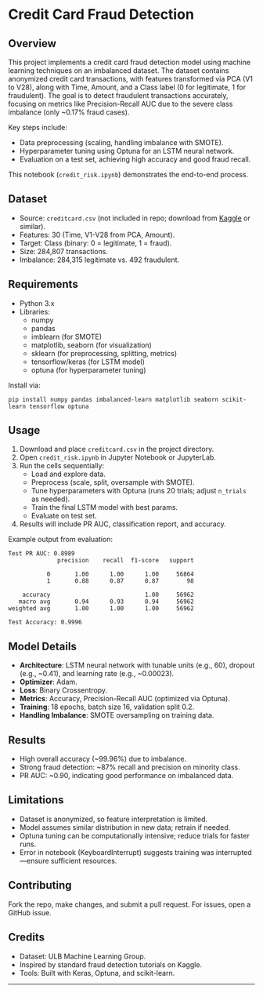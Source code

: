 # Credit Card Fraud Detection

## Overview
This project implements a credit card fraud detection model using machine learning techniques on an imbalanced dataset. The dataset contains anonymized credit card transactions, with features transformed via PCA (V1 to V28), along with Time, Amount, and a Class label (0 for legitimate, 1 for fraudulent). The goal is to detect fraudulent transactions accurately, focusing on metrics like Precision-Recall AUC due to the severe class imbalance (only ~0.17% fraud cases).

Key steps include:
- Data preprocessing (scaling, handling imbalance with SMOTE).
- Hyperparameter tuning using Optuna for an LSTM neural network.
- Evaluation on a test set, achieving high accuracy and good fraud recall.

This notebook (`credit_risk.ipynb`) demonstrates the end-to-end process.

## Dataset
- Source: `creditcard.csv` (not included in repo; download from [Kaggle](https://www.kaggle.com/datasets/mlg-ulb/creditcardfraud) or similar).
- Features: 30 (Time, V1-V28 from PCA, Amount).
- Target: Class (binary: 0 = legitimate, 1 = fraud).
- Size: 284,807 transactions.
- Imbalance: 284,315 legitimate vs. 492 fraudulent.

## Requirements
- Python 3.x
- Libraries: 
  - numpy
  - pandas
  - imblearn (for SMOTE)
  - matplotlib, seaborn (for visualization)
  - sklearn (for preprocessing, splitting, metrics)
  - tensorflow/keras (for LSTM model)
  - optuna (for hyperparameter tuning)

Install via:
```
pip install numpy pandas imbalanced-learn matplotlib seaborn scikit-learn tensorflow optuna
```

## Usage
1. Download and place `creditcard.csv` in the project directory.
2. Open `credit_risk.ipynb` in Jupyter Notebook or JupyterLab.
3. Run the cells sequentially:
   - Load and explore data.
   - Preprocess (scale, split, oversample with SMOTE).
   - Tune hyperparameters with Optuna (runs 20 trials; adjust `n_trials` as needed).
   - Train the final LSTM model with best params.
   - Evaluate on test set.
4. Results will include PR AUC, classification report, and accuracy.

Example output from evaluation:
```
Test PR AUC: 0.8989
              precision    recall  f1-score   support

           0       1.00      1.00      1.00     56864
           1       0.88      0.87      0.87        98

    accuracy                           1.00     56962
   macro avg       0.94      0.93      0.94     56962
weighted avg       1.00      1.00      1.00     56962

Test Accuracy: 0.9996
```

## Model Details
- **Architecture**: LSTM neural network with tunable units (e.g., 60), dropout (e.g., ~0.41), and learning rate (e.g., ~0.00023).
- **Optimizer**: Adam.
- **Loss**: Binary Crossentropy.
- **Metrics**: Accuracy, Precision-Recall AUC (optimized via Optuna).
- **Training**: 18 epochs, batch size 16, validation split 0.2.
- **Handling Imbalance**: SMOTE oversampling on training data.

## Results
- High overall accuracy (~99.96%) due to imbalance.
- Strong fraud detection: ~87% recall and precision on minority class.
- PR AUC: ~0.90, indicating good performance on imbalanced data.

## Limitations
- Dataset is anonymized, so feature interpretation is limited.
- Model assumes similar distribution in new data; retrain if needed.
- Optuna tuning can be computationally intensive; reduce trials for faster runs.
- Error in notebook (KeyboardInterrupt) suggests training was interrupted—ensure sufficient resources.

## Contributing
Fork the repo, make changes, and submit a pull request. For issues, open a GitHub issue.

## Credits
- Dataset: ULB Machine Learning Group.
- Inspired by standard fraud detection tutorials on Kaggle.
- Tools: Built with Keras, Optuna, and scikit-learn.

---
